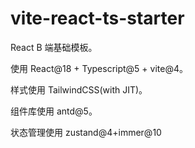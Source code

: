 # vite-react-ts-starter

React B 端基础模板。

使用 React@18 + Typescript@5 + vite@4。

样式使用 TailwindCSS(with JIT)。

组件库使用 antd@5。

状态管理使用 zustand@4+immer@10
